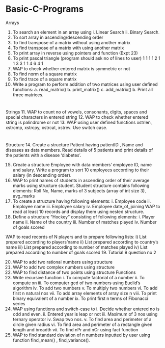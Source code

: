 # Basic-C-Programs



Arrays	
1.	To search an element in an array using
i.	Linear Search
ii.	Binary Search.
2.	To sort array in ascending/descending order
3.	To find transpose of a matrix without using another matrix
4.	To find transpose of a matrix with using another matrix
5.	To print array in reverse using pointers and function (Expt 23)
6.	To print pascal triangle (program should ask no of lines to user)
	        1
	      1 	1
	    1	  2 	1
	  1	  3 	3 	1
	1	  4 	6 	4 	1
7.	WAP to check whether entered matrix is symmetric or not
8.	To find norm of a square matrix
9.	To find trace of a square matrix
10.	Write a program to perform addition of two matrices using user defined functions:
	a.	read_matrix() b. print_matrix() c. add_matrix()
	b.	Print all three matrices.
 
	
#
Strings
11.	WAP to count no of vowels, consonants, digits, spaces and special characters in entered string
12.	WAP to check whether entered string is palindrome or not
13.	WAP using user defined functions xstrlen, xstrcmp, xstrcpy, xstrcat, xstrev. Use switch case.
#
Structure
14.	Create a structure Patient having patientID , Name and diseases as data members. Read details of 5 patients and print details of the patients with a disease ‘diabetes’.

15.	Create a structure Employee with data members’ employee ID, name and salary. Write a program to sort 10 employees according to their salary (in descending order).
16.	WAP to print names of students in ascending order of their average marks using structure student. Student structure contains following elements:
	Roll No, Name, marks of 3 subjects (array of int size 3), avg_marks
17.	To create a structure having following elements:
  	i.	Employee code
 	ii.	Employee name
  	iii.	Employee salary
  	iv.	Employee date_of_joining
WAP to read at least 10 records and display them using nested structure.
18.	Define a structure “Hockey” consisting of following elements:
  	i.	Player name
  	ii.	Name of the country
  	iii.	Number of matches played
  	iv.	Number of goals scored

WAP to read records of N players and to prepare following lists:
  	i)	List prepared according to players’name
 	ii)	List prepared according to country’s name
 	iii)	List prepared according to number of matches played
  	iv)	List prepared according to number of goals scored
19.	Tutorial 9 question no 2
 
20.	WAP to add two rational numbers using structure
21.	WAP to add two complex numbers using structure
22.	WAP to find distance of two points using structure
	Functions
23.	Write recursive function
  	i.	To compute factorial of a number
  	ii.	To compute xn
  	iii.	To computer gcd of two numbers using Euclid’s algorithm
  	iv.	To add two numbers
  	v.	To multiply two numbers
  	vi.	To add first n natural nos
  	vii.	To add array elements of array size n
  	viii.	To print binary equivalent of a number
  ix.	To print first n terms of Fibonacci series
24.	WAP using functions and switch-case to
 	 i.	Decide whether entered no is odd and even.
 	 ii.	Entered year is leap or not
 	 iii.	Maximum of 3 nos using ternary operator
 	 iv.	Swap two nos.
 	 v.	To find area and perimeter of a circle given radius
	 vi.	To find area and perimeter of a rectangle given length and breadth
 	 vii.	To find nPr and nCr using fact function
25.	WAP to find standard deviation of n numbers inputted by user using function
find_mean() , find_variance().

